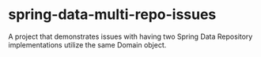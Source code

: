 # spring-data-multi-repo-issues
A project that demonstrates issues with having two Spring Data Repository implementations utilize the same Domain object.
